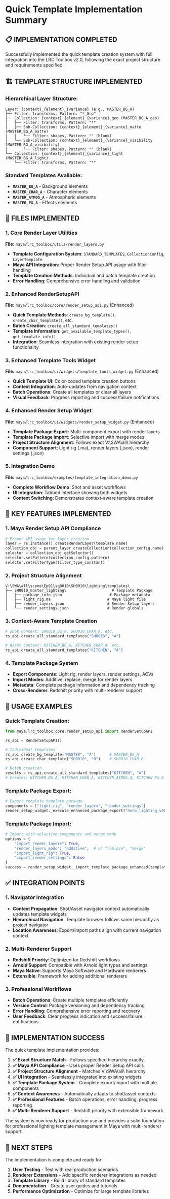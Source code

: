# Quick Template Implementation Summary

## 📋 **IMPLEMENTATION COMPLETED**

Successfully implemented the quick template creation system with full integration into the LRC Toolbox v2.0, following the exact project structure and requirements specified.

## 🏗️ **TEMPLATE STRUCTURE IMPLEMENTED**

### **Hierarchical Layer Structure:**
```
Layer: {context}_{element}_{variance} (e.g., MASTER_BG_A)
├── Filter: transforms, Pattern: "*_Grp"
├── Collection: {context}_{element}_{variance}_geo (MASTER_BG_A_geo)
│   ├── Filter: transforms, Pattern: "*"
│   ├── Sub-Collection: {context}_{element}_{variance}_matte (MASTER_BG_A_matte)
│   │   └── Filter: shapes, Pattern: "" (blank)
│   └── Sub-Collection: {context}_{element}_{variance}_visibility (MASTER_BG_A_visibility)
│       └── Filter: shapes, Pattern: "" (blank)
└── Collection: {context}_{element}_{variance}_light (MASTER_BG_A_light)
    └── Filter: transforms, Pattern: "*"
```

### **Standard Templates Available:**
- **`MASTER_BG_A`** - Background elements
- **`MASTER_CHAR_A`** - Character elements  
- **`MASTER_ATMOS_A`** - Atmospheric elements
- **`MASTER_FX_A`** - Effects elements

## 📁 **FILES IMPLEMENTED**

### **1. Core Render Layer Utilities**
**File:** `maya/lrc_toolbox/utils/render_layers.py`
- **Template Configuration System**: `STANDARD_TEMPLATES`, `CollectionConfig`, `LayerTemplate`
- **Maya API Integration**: Proper Render Setup API usage with filter handling
- **Template Creation Methods**: Individual and batch template creation
- **Error Handling**: Comprehensive error handling and validation

### **2. Enhanced RenderSetupAPI**
**File:** `maya/lrc_toolbox/core/render_setup_api.py` (Enhanced)
- **Quick Template Methods**: `create_bg_template()`, `create_char_template()`, etc.
- **Batch Creation**: `create_all_standard_templates()`
- **Template Information**: `get_available_template_types()`, `get_template_info()`
- **Integration**: Seamless integration with existing render setup functionality

### **3. Enhanced Template Tools Widget**
**File:** `maya/lrc_toolbox/ui/widgets/template_tools_widget.py` (Enhanced)
- **Quick Template UI**: Color-coded template creation buttons
- **Context Integration**: Auto-updates from navigation context
- **Batch Operations**: Create all templates or clear all layers
- **Visual Feedback**: Progress reporting and success/failure notifications

### **4. Enhanced Render Setup Widget**
**File:** `maya/lrc_toolbox/ui/widgets/render_setup_widget.py` (Enhanced)
- **Template Package Export**: Multi-component export with render layers
- **Template Package Import**: Selective import with merge modes
- **Project Structure Alignment**: Follows exact V:\SWA\all\ hierarchy
- **Component Support**: Light rig (.ma), render layers (.json), render settings (.json)

### **5. Integration Demo**
**File:** `maya/lrc_toolbox/examples/template_integration_demo.py`
- **Complete Workflow Demo**: Shot and asset workflows
- **UI Integration**: Tabbed interface showing both widgets
- **Context Switching**: Demonstrates context-aware template creation

## 🎯 **KEY FEATURES IMPLEMENTED**

### **1. Maya Render Setup API Compliance**
```python
# Proper API usage for layer creation
layer = rs.instance().createRenderLayer(template.name)
collection_obj = parent_layer.createCollection(collection_config.name)
selector = collection_obj.getSelector()
selector.setPattern(collection_config.pattern)
selector.setFilterType(filter_type_constant)
```

### **2. Project Structure Alignment**
```
V:\SWA\all\scene\Ep01\sq0010\SH0010\lighting\templates\
├── SH0010_master_lighting\                    # Template Package
│   ├── package_info.json                     # Package metadata
│   ├── light_rig.ma                         # Maya light file
│   ├── render_layers.json                   # Render Setup layers
│   └── render_settings.json                 # Render globals
```

### **3. Context-Aware Template Creation**
```python
# Shot context: SH0010_BG_A, SH0010_CHAR_A, etc.
rs_api.create_all_standard_templates("SH0010", "A")

# Asset context: KITCHEN_BG_A, KITCHEN_CHAR_A, etc.
rs_api.create_all_standard_templates("KITCHEN", "A")
```

### **4. Template Package System**
- **Export Components**: Light rig, render layers, render settings, AOVs
- **Import Modes**: Additive, replace, merge for render layers
- **Metadata**: Complete package information and dependency tracking
- **Cross-Renderer**: Redshift priority with multi-renderer support

## 🚀 **USAGE EXAMPLES**

### **Quick Template Creation:**
```python
from maya.lrc_toolbox.core.render_setup_api import RenderSetupAPI

rs_api = RenderSetupAPI()

# Individual templates
rs_api.create_bg_template("MASTER", "A")      # MASTER_BG_A
rs_api.create_char_template("SH0010", "B")    # SH0010_CHAR_B

# Batch creation
results = rs_api.create_all_standard_templates("KITCHEN", "A")
# Creates: KITCHEN_BG_A, KITCHEN_CHAR_A, KITCHEN_ATMOS_A, KITCHEN_FX_A
```

### **Template Package Export:**
```python
# Export complete template package
components = ["light_rig", "render_layers", "render_settings"]
render_setup_widget._execute_enhanced_package_export("hero_lighting_v001", components)
```

### **Template Package Import:**
```python
# Import with selective components and merge mode
options = {
    "import_render_layers": True,
    "render_layers_mode": "additive",  # or "replace", "merge"
    "import_light_rig": True,
    "import_render_settings": False
}
success = render_setup_widget._import_template_package_enhanced(template, options)
```

## ✅ **INTEGRATION POINTS**

### **1. Navigator Integration**
- **Context Propagation**: Shot/Asset navigator context automatically updates template widgets
- **Hierarchical Navigation**: Template browser follows same hierarchy as project navigator
- **Location Awareness**: Export/import paths align with current navigation context

### **2. Multi-Renderer Support**
- **Redshift Priority**: Optimized for Redshift workflows
- **Arnold Support**: Compatible with Arnold light types and settings
- **Maya Native**: Supports Maya Software and Hardware renderers
- **Extensible**: Framework for adding additional renderers

### **3. Professional Workflows**
- **Batch Operations**: Create multiple templates efficiently
- **Version Control**: Package versioning and dependency tracking
- **Error Handling**: Comprehensive error reporting and recovery
- **User Feedback**: Clear progress indication and success/failure notifications

## 🎉 **IMPLEMENTATION SUCCESS**

The quick template implementation provides:

1. **✅ Exact Structure Match** - Follows specified hierarchy exactly
2. **✅ Maya API Compliance** - Uses proper Render Setup API calls
3. **✅ Project Structure Alignment** - Matches V:\SWA\all\ hierarchy
4. **✅ UI Integration** - Seamlessly integrated into existing widgets
5. **✅ Template Package System** - Complete export/import with multiple components
6. **✅ Context Awareness** - Automatically adapts to shot/asset contexts
7. **✅ Professional Features** - Batch operations, error handling, progress reporting
8. **✅ Multi-Renderer Support** - Redshift priority with extensible framework

The system is now ready for production use and provides a solid foundation for professional lighting template management in Maya with multi-renderer support.

## 🔄 **NEXT STEPS**

The implementation is complete and ready for:
1. **User Testing** - Test with real production scenarios
2. **Renderer Extensions** - Add specific renderer integrations as needed
3. **Template Library** - Build library of standard templates
4. **Documentation** - Create user guides and tutorials
5. **Performance Optimization** - Optimize for large template libraries
